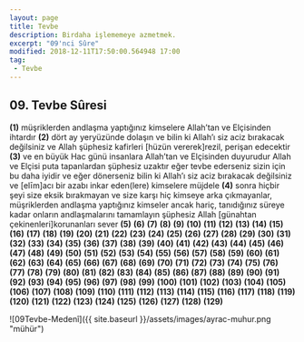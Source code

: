 ```yaml
---
layout: page
title: Tevbe
description: Birdaha işlememeye azmetmek.
excerpt: "09'nci Sûre"
modified: 2018-12-11T17:50:00.564948 17:00
tag: 
 - Tevbe
---
```


## 09. Tevbe Sûresi 

**(1)** müşriklerden andlaşma yaptığınız kimselere Allah’tan ve Elçisinden ihtardır
**(2)** dört ay yeryüzünde dolaşın ve bilin ki Allah’ı siz aciz bırakacak değilsiniz ve Allah şüphesiz kafirleri [hüzün vererek]rezil, perişan edecektir
**(3)** ve en büyük Hac günü insanlara Allah’tan ve Elçisinden duyurudur Allah ve Elçisi puta tapanlardan şüphesiz uzaktır eğer tevbe ederseniz sizin için bu daha iyidir ve eğer dönerseniz bilin ki Allah’ı siz aciz bırakacak değilsiniz ve [elīm]acı bir azabı inkar eden(lere) kimselere müjdele
**(4)** sonra hiçbir şeyi size eksik bırakmayan ve size karşı hiç kimseye arka çıkmayanlar, müşriklerden andlaşma yaptığınız kimseler ancak hariç, tanıdığınız süreye kadar onların andlaşmalarını tamamlayın şüphesiz Allah [günahtan çekinenleri]korunanları sever
**(5)** 
**(6)** 
**(7)** 
**(8)** 
**(9)** 
**(10)** 
**(11)** 
**(12)** 
**(13)** 
**(14)** 
**(15)** 
**(16)** 
**(17)** 
**(18)** 
**(19)** 
**(20)** 
**(21)** 
**(22)** 
**(23)** 
**(24)** 
**(25)** 
**(26)** 
**(27)** 
**(28)** 
**(29)** 
**(30)** 
**(31)** 
**(32)** 
**(33)** 
**(34)** 
**(35)** 
**(36)** 
**(37)** 
**(38)** 
**(39)** 
**(40)** 
**(41)** 
**(42)** 
**(43)** 
**(44)** 
**(45)** 
**(46)** 
**(47)** 
**(48)** 
**(49)** 
**(50)** 
**(51)** 
**(52)** 
**(53)** 
**(54)** 
**(55)** 
**(56)** 
**(57)** 
**(58)** 
**(59)** 
**(60)** 
**(61)** 
**(62)** 
**(63)** 
**(64)** 
**(65)** 
**(66)** 
**(67)** 
**(68)** 
**(69)** 
**(70)** 
**(71)** 
**(72)** 
**(73)** 
**(74)** 
**(75)** 
**(76)** 
**(77)** 
**(78)** 
**(79)** 
**(80)** 
**(81)** 
**(82)** 
**(83)** 
**(84)** 
**(85)** 
**(86)** 
**(87)**
**(88)** 
**(89)** 
**(90)** 
**(91)**
**(92)** 
**(93)** 
**(94)** 
**(95)** 
**(96)** 
**(97)** 
**(98)** 
**(99)** 
**(100)** 
**(101)** 
**(102)** 
**(103)** 
**(104)** 
**(105)** 
**(106)** 
**(107)** 
**(108)** 
**(109)** 
**(110)** 
**(111)** 
**(112)** 
**(113)** 
**(114)** 
**(115)** 
**(116)** 
**(117)** 
**(118)** 
**(119)** 
**(120)** 
**(121)** 
**(122)** 
**(123)** 
**(124)** 
**(125)** 
**(126)** 
**(127)** 
**(128)** 
**(129)** 

![09Tevbe-Medenî]({{ site.baseurl }}/assets/images/ayrac-muhur.png "mühür")

